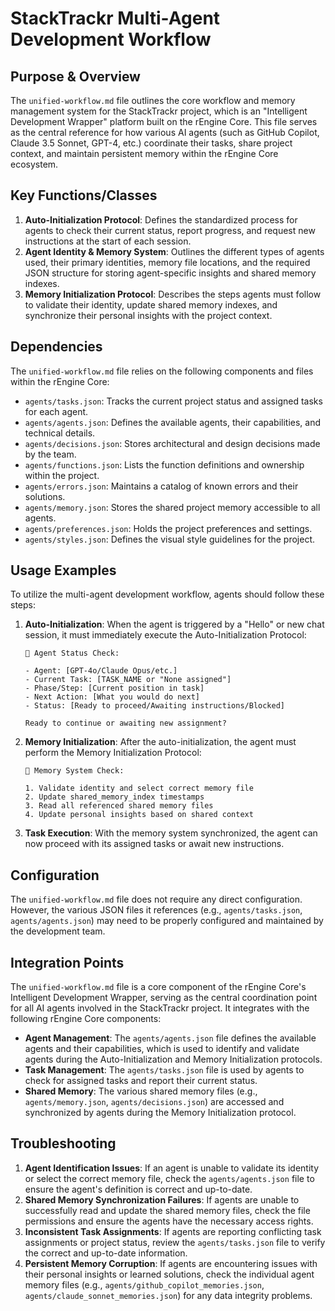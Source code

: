 # StackTrackr Multi-Agent Development Workflow

## Purpose & Overview

The `unified-workflow.md` file outlines the core workflow and memory management system for the StackTrackr project, which is an "Intelligent Development Wrapper" platform built on the rEngine Core. This file serves as the central reference for how various AI agents (such as GitHub Copilot, Claude 3.5 Sonnet, GPT-4, etc.) coordinate their tasks, share project context, and maintain persistent memory within the rEngine Core ecosystem.

## Key Functions/Classes

1. **Auto-Initialization Protocol**: Defines the standardized process for agents to check their current status, report progress, and request new instructions at the start of each session.
2. **Agent Identity & Memory System**: Outlines the different types of agents used, their primary identities, memory file locations, and the required JSON structure for storing agent-specific insights and shared memory indexes.
3. **Memory Initialization Protocol**: Describes the steps agents must follow to validate their identity, update shared memory indexes, and synchronize their personal insights with the project context.

## Dependencies

The `unified-workflow.md` file relies on the following components and files within the rEngine Core:

- `agents/tasks.json`: Tracks the current project status and assigned tasks for each agent.
- `agents/agents.json`: Defines the available agents, their capabilities, and technical details.
- `agents/decisions.json`: Stores architectural and design decisions made by the team.
- `agents/functions.json`: Lists the function definitions and ownership within the project.
- `agents/errors.json`: Maintains a catalog of known errors and their solutions.
- `agents/memory.json`: Stores the shared project memory accessible to all agents.
- `agents/preferences.json`: Holds the project preferences and settings.
- `agents/styles.json`: Defines the visual style guidelines for the project.

## Usage Examples

To utilize the multi-agent development workflow, agents should follow these steps:

1. **Auto-Initialization**: When the agent is triggered by a "Hello" or new chat session, it must immediately execute the Auto-Initialization Protocol:

   ```
   🤖 Agent Status Check:

   - Agent: [GPT-4o/Claude Opus/etc.]
   - Current Task: [TASK_NAME or "None assigned"]
   - Phase/Step: [Current position in task]
   - Next Action: [What you would do next]
   - Status: [Ready to proceed/Awaiting instructions/Blocked]

   Ready to continue or awaiting new assignment?
   ```

1. **Memory Initialization**: After the auto-initialization, the agent must perform the Memory Initialization Protocol:

   ```
   🧠 Memory System Check:

   1. Validate identity and select correct memory file
   2. Update shared_memory_index timestamps
   3. Read all referenced shared memory files
   4. Update personal insights based on shared context

   ```

1. **Task Execution**: With the memory system synchronized, the agent can now proceed with its assigned tasks or await new instructions.

## Configuration

The `unified-workflow.md` file does not require any direct configuration. However, the various JSON files it references (e.g., `agents/tasks.json`, `agents/agents.json`) may need to be properly configured and maintained by the development team.

## Integration Points

The `unified-workflow.md` file is a core component of the rEngine Core's Intelligent Development Wrapper, serving as the central coordination point for all AI agents involved in the StackTrackr project. It integrates with the following rEngine Core components:

- **Agent Management**: The `agents/agents.json` file defines the available agents and their capabilities, which is used to identify and validate agents during the Auto-Initialization and Memory Initialization protocols.
- **Task Management**: The `agents/tasks.json` file is used by agents to check for assigned tasks and report their current status.
- **Shared Memory**: The various shared memory files (e.g., `agents/memory.json`, `agents/decisions.json`) are accessed and synchronized by agents during the Memory Initialization protocol.

## Troubleshooting

1. **Agent Identification Issues**: If an agent is unable to validate its identity or select the correct memory file, check the `agents/agents.json` file to ensure the agent's definition is correct and up-to-date.
2. **Shared Memory Synchronization Failures**: If agents are unable to successfully read and update the shared memory files, check the file permissions and ensure the agents have the necessary access rights.
3. **Inconsistent Task Assignments**: If agents are reporting conflicting task assignments or project status, review the `agents/tasks.json` file to verify the correct and up-to-date information.
4. **Persistent Memory Corruption**: If agents are encountering issues with their personal insights or learned solutions, check the individual agent memory files (e.g., `agents/github_copilot_memories.json`, `agents/claude_sonnet_memories.json`) for any data integrity problems.
